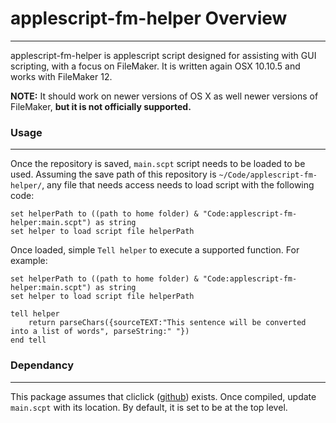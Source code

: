# applescript-fm-helper Overview
---
applescript-fm-helper is applescript script designed for assisting with GUI scripting, with a focus on FileMaker. It is written again OSX 10.10.5 and works with FileMaker 12. 

**NOTE:** It should work on newer versions of OS X as well newer versions of FileMaker, **but it is not officially supported.**



### Usage
---
Once the repository is saved, `main.scpt` script needs to be loaded to be used. Assuming the save path of this repository is `~/Code/applescript-fm-helper/`, any file that needs access needs to load script with the following code:

```applescript
set helperPath to ((path to home folder) & "Code:applescript-fm-helper:main.scpt") as string
set helper to load script file helperPath
```

Once loaded, simple `Tell helper` to execute a supported function. For example:

```applescript
set helperPath to ((path to home folder) & "Code:applescript-fm-helper:main.scpt") as string
set helper to load script file helperPath

tell helper
	return parseChars({sourceTEXT:"This sentence will be converted into a list of words", parseString:" "})
end tell
```



### Dependancy
---
This package assumes that cliclick ([github](https://github.com/BlueM/cliclick)) exists. Once compiled, update `main.scpt` with its location. By default, it is set to be at the top level.
